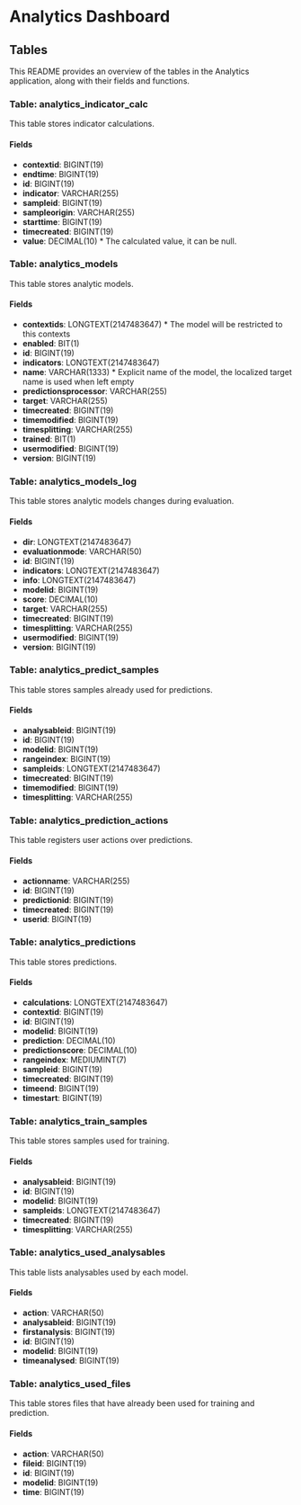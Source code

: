 # Analytics Dashboard

## Tables

This README provides an overview of the tables in the Analytics application, along with their fields and functions.

### Table: analytics_indicator_calc

This table stores indicator calculations.

#### Fields

- **contextid**: BIGINT(19)
- **endtime**: BIGINT(19)
- **id**: BIGINT(19)
- **indicator**: VARCHAR(255)
- **sampleid**: BIGINT(19)
- **sampleorigin**: VARCHAR(255)
- **starttime**: BIGINT(19)
- **timecreated**: BIGINT(19)
- **value**: DECIMAL(10) \* The calculated value, it can be null.

### Table: analytics_models

This table stores analytic models.

#### Fields

- **contextids**: LONGTEXT(2147483647) \* The model will be restricted to this contexts
- **enabled**: BIT(1)
- **id**: BIGINT(19)
- **indicators**: LONGTEXT(2147483647)
- **name**: VARCHAR(1333) \* Explicit name of the model, the localized target name is used when left empty
- **predictionsprocessor**: VARCHAR(255)
- **target**: VARCHAR(255)
- **timecreated**: BIGINT(19)
- **timemodified**: BIGINT(19)
- **timesplitting**: VARCHAR(255)
- **trained**: BIT(1)
- **usermodified**: BIGINT(19)
- **version**: BIGINT(19)

### Table: analytics_models_log

This table stores analytic models changes during evaluation.

#### Fields

- **dir**: LONGTEXT(2147483647)
- **evaluationmode**: VARCHAR(50)
- **id**: BIGINT(19)
- **indicators**: LONGTEXT(2147483647)
- **info**: LONGTEXT(2147483647)
- **modelid**: BIGINT(19)
- **score**: DECIMAL(10)
- **target**: VARCHAR(255)
- **timecreated**: BIGINT(19)
- **timesplitting**: VARCHAR(255)
- **usermodified**: BIGINT(19)
- **version**: BIGINT(19)

### Table: analytics_predict_samples

This table stores samples already used for predictions.

#### Fields

- **analysableid**: BIGINT(19)
- **id**: BIGINT(19)
- **modelid**: BIGINT(19)
- **rangeindex**: BIGINT(19)
- **sampleids**: LONGTEXT(2147483647)
- **timecreated**: BIGINT(19)
- **timemodified**: BIGINT(19)
- **timesplitting**: VARCHAR(255)

### Table: analytics_prediction_actions

This table registers user actions over predictions.

#### Fields

- **actionname**: VARCHAR(255)
- **id**: BIGINT(19)
- **predictionid**: BIGINT(19)
- **timecreated**: BIGINT(19)
- **userid**: BIGINT(19)

### Table: analytics_predictions

This table stores predictions.

#### Fields

- **calculations**: LONGTEXT(2147483647)
- **contextid**: BIGINT(19)
- **id**: BIGINT(19)
- **modelid**: BIGINT(19)
- **prediction**: DECIMAL(10)
- **predictionscore**: DECIMAL(10)
- **rangeindex**: MEDIUMINT(7)
- **sampleid**: BIGINT(19)
- **timecreated**: BIGINT(19)
- **timeend**: BIGINT(19)
- **timestart**: BIGINT(19)

### Table: analytics_train_samples

This table stores samples used for training.

#### Fields

- **analysableid**: BIGINT(19)
- **id**: BIGINT(19)
- **modelid**: BIGINT(19)
- **sampleids**: LONGTEXT(2147483647)
- **timecreated**: BIGINT(19)
- **timesplitting**: VARCHAR(255)

### Table: analytics_used_analysables

This table lists analysables used by each model.

#### Fields

- **action**: VARCHAR(50)
- **analysableid**: BIGINT(19)
- **firstanalysis**: BIGINT(19)
- **id**: BIGINT(19)
- **modelid**: BIGINT(19)
- **timeanalysed**: BIGINT(19)

### Table: analytics_used_files

This table stores files that have already been used for training and prediction.

#### Fields

- **action**: VARCHAR(50)
- **fileid**: BIGINT(19)
- **id**: BIGINT(19)
- **modelid**: BIGINT(19)
- **time**: BIGINT(19)
